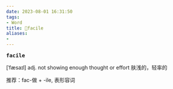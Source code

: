 ```yaml
---
date: 2023-08-01 16:31:50
tags: 
- Word
title: 📖facile
aliases: 
- 
---
```


<pre><strong>facile</strong></pre>

[ˈfæsaɪl]
adj. not showing enough thought or effort 肤浅的，轻率的

推荐：fac-做 + -ile, 表形容词